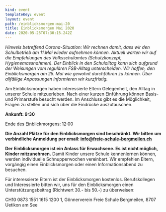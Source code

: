 ```yaml
---
kind: event
templateKey: event
layout: event
path: /einblicksmorgen-mai-20
title: Einblicksmorgen Mai 2020
date: 2020-05-25T07:30:15.242Z
---
```

*Hinweis betreffend Corona-Situation: Wir rechnen damit, dass wir den Schulbetrieb am 11.Mai wieder aufnehmen können. Aktuell warten wir auf die Empfehlungen des Volksschulamtes (Schutzkonzept, Hygienemassnahmen). Der Einblick in den Schulalltag kann sich aufgrund der Weisungen vom regulären FSB-Alltag unterscheiden. Wir hoffen, den Einblicksmorgen am 25. Mai wie gewohnt durchführen zu können. Über allfällige Anpassungen informieren wir kurzfristig.*



Am Einblicksmorgen haben interessierte Eltern Gelegenheit, den Alltag in unserer Schule mitzuerleben. Nach einer kurzen Einführung können Basis- und Primarstufe besucht werden. Im Anschluss gibt es die Möglichkeit, Fragen zu stellen und sich über die Eindrücke auszutauschen.

**Ankunft: 9:30**

Ende des Einblickmorgens: 12:00

**Die Anzahl Plätze für den Einblicksmorgen sind beschränkt. Wir bitten um verbindliche Anmeldung per email: info@freie-schule-bergmeilen.ch**

**Der Einblicksmorgen ist ein Anlass für Erwachsene. Es ist nicht möglich, Kinder mitzunehmen.** Damit Kinder unsere Schule kennenlernen können, werden individuelle Schnupperwochen vereinbart. Wir empfehlen Eltern, vorgängig einen Einblicksmorgen oder einen Informationsabend zu besuchen.

Für interessierte Eltern ist der Einblicksmorgen kostenlos. Berufskollegen und Interessierte bitten wir, uns für den Einblicksmorgen einen Unterstützungsbeitrag (Richtwert 30.- bis 50.-) zu überweisen: 

CH10 0873 1551 1615 1200 1,  Gönnerverein Freie Schule Bergmeilen, 
8707 Uetikon am See